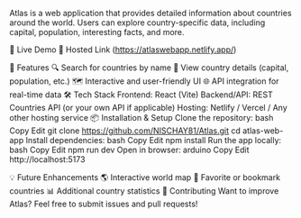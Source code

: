 Atlas is a web application that provides detailed information about countries around the world. Users can explore country-specific data, including capital, population, interesting facts, and more.

🚀 Live Demo
🔗 Hosted Link (https://atlaswebapp.netlify.app/)

🎯 Features
🔍 Search for countries by name
📍 View country details (capital, population, etc.)
🗺️ Interactive and user-friendly UI
🌐 API integration for real-time data
🛠️ Tech Stack
Frontend: React (Vite)
Backend/API: REST Countries API (or your own API if applicable)
Hosting: Netlify / Vercel / Any other hosting service
📦 Installation & Setup
Clone the repository:
bash
Copy
Edit
git clone https://github.com/NISCHAY81/Atlas.git
cd atlas-web-app
Install dependencies:
bash
Copy
Edit
npm install
Run the app locally:
bash
Copy
Edit
npm run dev
Open in browser:
arduino
Copy
Edit
http://localhost:5173

💡 Future Enhancements
🌎 Interactive world map
📌 Favorite or bookmark countries
📊 Additional country statistics
🤝 Contributing
Want to improve Atlas? Feel free to submit issues and pull requests!
